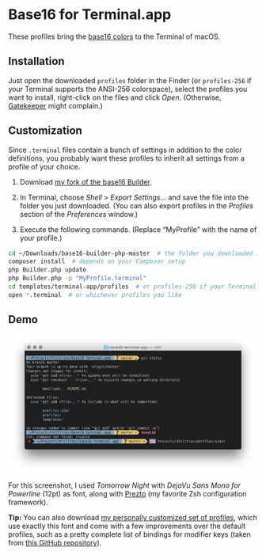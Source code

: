 # Base16 for Terminal.app

These profiles bring the [base16 colors](https://github.com/chriskempson/base16) to the Terminal of macOS.

## Installation

Just open the downloaded `profiles` folder in the Finder (or `profiles-256` if your Terminal
supports the ANSI-256 colorspace), select the profiles you want to install, right-click on the files
and click *Open*. (Otherwise, [Gatekeeper](https://support.apple.com/en-us/HT202491) might complain.)

## Customization

Since `.terminal` files contain a bunch of settings in addition to the color definitions, you
probably want these profiles to inherit all settings from a profile of your choice.

1. Download [my fork of the base16 Builder](https://github.com/vbwx/base16-builder-php).

2. In Terminal, choose *Shell* > *Export Settings&hellip;* and save the file into the folder you
   just downloaded. (You can also export profiles in the *Profiles* section of the *Preferences*
window.)

3. Execute the following commands. (Replace &ldquo;MyProfile&rdquo; with the name of your profile.)

```sh
cd ~/Downloads/base16-builder-php-master  # the folder you downloaded in step 1
composer install  # depends on your Composer setup
php Builder.php update
php Builder.php -p "MyProfile.terminal"
cd templates/terminal-app/profiles  # or profiles-256 if your Terminal supports the ANSI 256 colorspace
open *.terminal  # or whichever profiles you like
```

## Demo

![Tomorrow Night profile](assets/tomorrow-night.png)

For this screenshot, I used *Tomorrow Night* with *DejaVu Sans Mono for Powerline* (12pt) as font,
along with [Prezto](https://github.com/vbwx/prezto) (my favorite Zsh configuration framework).

**Tip:** You can also download
[my personally customized set of profiles](https://github.com/vbwx/base16-terminal-app/releases/download/1809/base16-terminal.dmg),
which use exactly this font and come with a few improvements over the default profiles,
such as a pretty complete list of bindings for modifier keys (taken from
[this GitHub repository](https://github.com/google/terminal-app-function-keys)).
